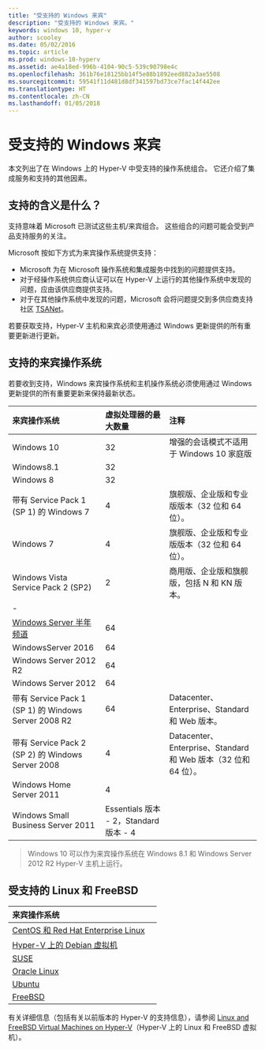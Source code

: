 ```yaml
---
title: "受支持的 Windows 来宾"
description: "受支持的 Windows 来宾。"
keywords: windows 10, hyper-v
author: scooley
ms.date: 05/02/2016
ms.topic: article
ms.prod: windows-10-hyperv
ms.assetid: ae4a18ed-996b-4104-90c5-539c90798e4c
ms.openlocfilehash: 361b76e18125bb14f5e88b1892eed882a3ae5508
ms.sourcegitcommit: 59541f11d481d8df341597bd73ce7fac14f442ee
ms.translationtype: HT
ms.contentlocale: zh-CN
ms.lasthandoff: 01/05/2018
---
```

# <a name="supported-windows-guests"></a>受支持的 Windows 来宾 

本文列出了在 Windows 上的 Hyper-V 中受支持的操作系统组合。  它还介绍了集成服务和支持的其他因素。

## <a name="what-does-support-mean"></a>支持的含义是什么？ 
支持意味着 Microsoft 已测试这些主机/来宾组合。  这些组合的问题可能会受到产品支持服务的关注。
 
Microsoft 按如下方式为来宾操作系统提供支持：
* Microsoft 为在 Microsoft 操作系统和集成服务中找到的问题提供支持。
* 对于经操作系统供应商认证可以在 Hyper-V 上运行的其他操作系统中发现的问题，应由该供应商提供支持。
* 对于在其他操作系统中发现的问题，Microsoft 会将问题提交到多供应商支持社区 [TSANet](http://www.tsanet.org/)。

若要获取支持，Hyper-V 主机和来宾必须使用通过 Windows 更新提供的所有重要更新进行更新。

## <a name="supported-guest-operating-systems"></a>支持的来宾操作系统

若要收到支持，Windows 来宾操作系统和主机操作系统必须使用通过 Windows 更新提供的所有重要更新来保持最新状态。

| 来宾操作系统 |  虚拟处理器的最大数量 | 注释 | 
|:-----|:-----|:-----|
| Windows 10 | 32 |增强的会话模式不适用于 Windows 10 家庭版 |
| Windows8.1 | 32 | |
| Windows 8 | 32 |  |
| 带有 Service Pack 1 (SP 1) 的 Windows 7 | 4 | 旗舰版、企业版和专业版版本（32 位和 64 位）。 |
| Windows 7 | 4 | 旗舰版、企业版和专业版版本（32 位和 64 位）。 |
| Windows Vista Service Pack 2 (SP2) | 2 | 商用版、企业版和旗舰版，包括 N 和 KN 版本。 | 
| - | | |
| [Windows Server 半年频道](https://docs.microsoft.com/en-us/windows-server/get-started/semi-annual-channel-overview) | 64 | |
| WindowsServer 2016 | 64 | |
| Windows Server 2012 R2 | 64 | |
| Windows Server 2012 | 64 | |
| 带有 Service Pack 1 (SP 1) 的 Windows Server 2008 R2 | 64 | Datacenter、Enterprise、Standard 和 Web 版本。 |
| 带有 Service Pack 2 (SP 2) 的 Windows Server 2008 | 4 | Datacenter、Enterprise、Standard 和 Web 版本（32 位和 64 位）。 |
| Windows Home Server 2011 | 4 | |
| Windows Small Business Server 2011 | Essentials 版本 - 2，Standard 版本 - 4 | |
  
 > Windows 10 可以作为来宾操作系统在 Windows 8.1 和 Windows Server 2012 R2 Hyper-V 主机上运行。

## <a name="supported-linux-and-free-bsd"></a>受支持的 Linux 和 FreeBSD

| 来宾操作系统 |  |
|:-----|:------|
| [CentOS 和 Red Hat Enterprise Linux ](https://technet.microsoft.com/library/dn531026.aspx) | |
| [Hyper-V 上的 Debian 虚拟机](https://technet.microsoft.com/library/dn614985.aspx) | |
| [SUSE](https://technet.microsoft.com/en-us/library/dn531027.aspx) | |
| [Oracle Linux](https://technet.microsoft.com/en-us/library/dn609828.aspx)  | |
| [Ubuntu](https://technet.microsoft.com/en-us/library/dn531029.aspx) | |
| [FreeBSD](https://technet.microsoft.com/library/dn848318.aspx) | |

有关详细信息（包括有关以前版本的 Hyper-V 的支持信息），请参阅 [Linux and FreeBSD Virtual Machines on Hyper-V](https://technet.microsoft.com/library/dn531030.aspx)（Hyper-V 上的 Linux 和 FreeBSD 虚拟机）。
